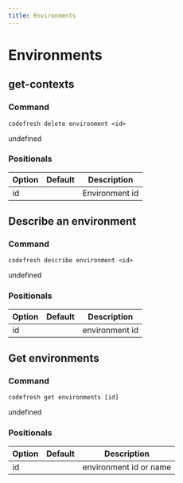 ```yaml
---
title: Environments
---
```


# Environments

## get-contexts

### Command
`codefresh delete environment <id>`

undefined
### Positionals

Option | Default | Description
--------- | ----------- | -----------
id |  | Environment id
## Describe an environment

### Command
`codefresh describe environment <id>`

undefined
### Positionals

Option | Default | Description
--------- | ----------- | -----------
id |  | environment id
## Get environments

### Command
`codefresh get environments [id]`

undefined
### Positionals

Option | Default | Description
--------- | ----------- | -----------
id |  | environment id or name
